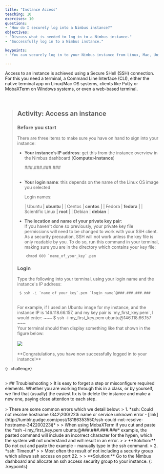 ```yaml
---
title: "Instance Access"
teaching: 10
exercises: 10
questions:
- "How do I securely log into a Nimbus instance?"
objectives:
- "Discuss what is needed to log in to a Nimbus instance."
- "Successfully log in to a Nimbus instance."

keypoints:
- "You can securely log in to your Nimbus instance from Linux, Mac, Unix, or Windows, using Secured Shell (SSH)."

---
```


Access to an instance is achieved using a Secure SHell (SSH) connection. For this you need a terminal, a Command Line Interface (CLI), either the native terminal app on Linux/Mac OS systems, clients like Putty or MobaXTerm on Windows systems, or even a web-based terminal.

<br>


> ## Activity: Access an instance
> ### Before you start
> There are three items to make sure you have on hand to sign into your instance:
> * __Your instance’s IP address__: get this from the instance overview in the Nimbus dashboard (__Compute>Instance__)
>
>    ###.###.###.###
><br><br>
> * __Your login name__: this depends on the name of the Linux OS image you selected
>
>    Login names:
>
>    | Ubuntu  | **ubuntu** |
>    | Centos | **centos** |
>    | Fedora | **fedora** |
>    | Scientific Linux | **root** |
>    | Debian  | **debian** |
>
> * __The location and name of your private key pair__:<br>
>    If you haven't done so previously, your private key file permissions will need to be changed to work with your SSH client. As a security precaution, SSH will not work unless the key file is only readable by you. To do so, run this command in your terminal, making sure you are in the directory which contains your key file:
>~~~
>     chmod 600 `name_of_your_key`.pem
>~~~
>
> ### Login
> Type the following into your terminal, using your login name and the instance's IP address:
>~~~
>  $ ssh -i `name_of_your_key`.pem `login_name`@###.###.###.###
>~~~
><br>
> For example, if I used an Ubuntu image for my instance, and the instance IP is 146.118.66.157, and my key pair is `my_first_key.pem`, I would enter:
>~~~
>  $ ssh -i my_first_key.pem ubuntu@146.118.66.157
>~~~
><br>
> Your terminal should then display something like that shown in the figure below:<br><br>
><kbd><img src="{{ page.root }}/fig/nimbus_logged_in.png" /></kbd><br><br>
> **Congratulations, you have now successfully logged in to your instance!**
{: .challenge}

<br>
> ## Troubleshooting
> It is easy to forget a step or misconfigure required elements. Whether you are working through this in a class, or by yourself, we find that (usually) the easiest fix is to delete the instance and make a new one, paying close attention to each step.<br><br>
> There are some common errors which we detail below:
> 1. *ssh: Could not resolve hostname \342\200\223i name or service unknown error - [link](http://tumblr.gudge.com/post/18186353550/ssh-could-not-resolve-hostname-342200223i)*
>
>     When using MobaXTerm if you cut and paste the *ssh –i my_first_key.pem ubuntu@###.###.###.###* example, the pasted command will include an incorrect character for the hypen, which the system will not understand and will result in an error.
>
>    **Solution:** Do not cut and paste the example - manually type in the ssh command.
> 2. *ssh: Timeout*
>
>    Most often the result of not including a security group which allows ssh access on port 22.
>
>    **Solution:** Go to the Nimbus dashboard and allocate an ssh access security group to your instance.
{: .keypoints}
